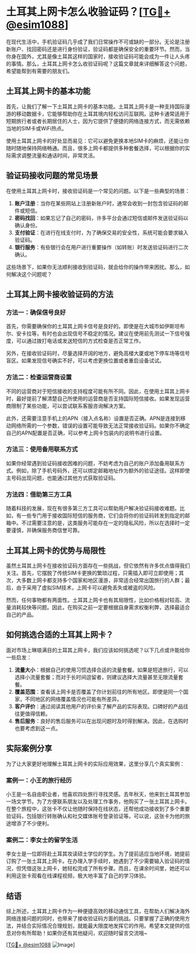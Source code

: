 # 土耳其上网卡怎么收验证码？[[TG💪+ @esim1088](https://t.me/s/esim1088)]

在现代生活中，手机验证码几乎成了我们日常操作不可或缺的一部分。无论是注册新账户、找回密码还是进行身份验证，验证码都是确保安全的重要环节。然而，当你身在国外，尤其是像土耳其这样的国家时，接收验证码可能会成为一件让人头疼的事情。那么，土耳其上网卡怎么收验证码呢？这篇文章就来详细解答这个问题，希望能帮到有需要的朋友们。

## 土耳其上网卡的基本功能

首先，让我们了解一下土耳其上网卡的基本功能。土耳其上网卡是一种支持国际漫游的移动数据卡，它能够帮助你在土耳其境内轻松访问互联网。这种卡通常适用于短期旅行者或者长期居住的人士，因为它提供了便捷的网络连接方式，而无需依赖当地的SIM卡或WiFi热点。

使用土耳其上网卡的好处显而易见：它可以避免更换本地SIM卡的麻烦，还能让你随时随地保持网络畅通。而且，很多上网卡都提供多种套餐选择，可以根据你的实际需求调整流量和通话时间，非常灵活。

## 验证码接收问题的常见场景

在使用土耳其上网卡时，接收验证码是一个常见的问题。以下是一些典型的场景：

1. **账户注册**：当你在某些网站上注册新账户时，通常会收到一封包含验证码的邮件或短信。
2. **密码找回**：如果忘记了自己的密码，许多平台会通过短信或邮件发送验证码以确认身份。
3. **支付验证**：在进行在线支付时，为了确保交易的安全性，系统可能会要求输入验证码。
4. **银行服务**：有些银行会在用户进行重要操作（如转账）时发送验证码进行二次确认。

这些场景下，如果你无法顺利接收到验证码，就会给你的操作带来困扰。那么，如何解决这个问题呢？

## 土耳其上网卡接收验证码的方法

### 方法一：确保信号良好

首先，你需要确保你的土耳其上网卡信号是良好的。即使是在大城市如伊斯坦布尔、安卡拉等，有时也会出现信号不稳定的情况。建议在使用前先测试一下信号强度，可以通过拨打电话或发送短信的方式检查是否正常工作。

另外，在接收验证码时，尽量选择开阔的地方，避免高楼大厦或地下停车场等信号盲区。如果发现信号确实不好，可以考虑更换位置或者重启设备试试。

### 方法二：检查运营商设置

不同的运营商对于短信接收的支持程度可能有所不同。因此，在使用土耳其上网卡时，最好提前了解清楚自己所使用的运营商是否支持国际短信接收。如果发现运营商限制了某些功能，可以尝试联系客服咨询解决方案。

此外，还需要注意手机上的APN（接入点名称）设置是否正确。APN是连接到移动网络所需的一个参数，错误的设置可能导致无法正常接收验证码。如果你不确定自己的APN配置是否正确，可以参考上网卡包装内的说明书进行设置。

### 方法三：使用备用联系方式

如果你经常遇到验证码接收困难的问题，不妨考虑为自己的账户添加备用联系方式。例如，除了手机号码外，还可以绑定邮箱地址作为额外的验证途径。这样即使主号码出现问题，也能通过其他方式获取验证码。

### 方法四：借助第三方工具

随着科技的发展，现在有很多第三方工具可以帮助用户解决验证码接收难题。比如，有一些专门用于接收国际短信的服务商，它们会将你的验证码转发到指定的邮箱中。不过需要注意的是，这类服务可能存在一定的隐私风险，所以在选择时一定要谨慎，并确保服务商信誉可靠。

## 土耳其上网卡的优势与局限性

虽然土耳其上网卡在接收验证码方面存在一些挑战，但它依然有许多优点值得我们关注。首先，它摆脱了传统SIM卡更换的繁琐过程，只需插入即可立即使用；其次，大多数上网卡都支持多个国家和地区漫游，非常适合经常出国旅行的人群；最后，由于采用了虚拟SIM技术，上网卡可以避免丢失或被盗的风险。

然而，任何事物都有两面性。土耳其上网卡也有其局限性，比如价格相对较高、流量消耗较快等问题。因此，在购买之前一定要根据自身需求权衡利弊，选择最适合自己的产品。

## 如何挑选合适的土耳其上网卡？

面对市场上琳琅满目的土耳其上网卡，我们应该如何挑选呢？以下几点或许能给你一些启发：

1. **流量大小**：根据自己的使用习惯选择合适的流量套餐。如果是短途旅行，可以选择小流量套餐；而对于长时间逗留者，则建议选择大流量甚至无限流量套餐。
2. **覆盖范围**：查看该上网卡是否覆盖了你计划前往的所有地区。即使是同一个国家，不同地区的网络覆盖情况也可能有所差异。
3. **客户评价**：通过阅读其他用户的评价来了解产品的实际表现。口碑好的产品往往更值得信赖。
4. **售后服务**：良好的售后服务可以在出现问题时及时得到解决。因此，在选购时也要考虑到这一点。

## 实际案例分享

为了让大家更好地理解土耳其上网卡的实际应用效果，这里分享几个真实案例：

### 案例一：小王的旅行经历

小王是一名自由职业者，他喜欢四处旅行寻找灵感。去年秋天，他来到土耳其参加一场文学节。为了方便联系朋友以及处理工作事务，他购买了一张土耳其上网卡。在整个旅程中，这张卡不仅让他随时保持在线状态，还帮他成功接收到了多个重要验证码，包括银行转账确认和社交媒体账号登录验证等。可以说，这张卡为他的旅途增添了不少便利。

### 案例二：李女士的留学生活

李女士是一位即将赴土耳其攻读硕士学位的学生。为了提前适应当地环境，她提前订购了一张土耳其上网卡。在办理入学手续时，她遇到了不少需要输入验证码的情况，但凭借这张上网卡，她轻松完成了所有步骤。而且，在课余时间里，她还可以利用这张卡观看在线课程视频，极大地丰富了自己的学习体验。

## 结语

综上所述，土耳其上网卡作为一种便捷高效的移动通信工具，在帮助人们解决海外网络连接问题的同时，也带来了接收验证码方面的挑战。只要掌握了正确的使用方法，并结合实际情况合理规划，就能最大限度地发挥它的作用。希望本文提供的信息对你有所帮助！如果你还有其他疑问，欢迎随时留言交流哦~

[[TG💪+ @esim1088](https://t.me/s/esim1088) ![Image](https://i.postimg.cc/4NQfJmqS/Snipaste-2025-05-13-00-14-12.png)]